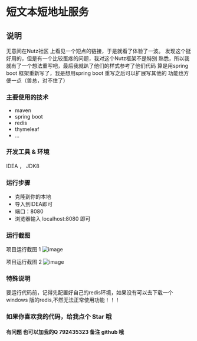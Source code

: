 # 短文本短地址服务

## 说明
无意间在Nutz社区 上看见一个短点的链接，于是就看了体验了一波。
发现这个挺好用的，但是有一个比较蛋疼的问题，我对这个Nutz框架不是特别
熟悉，所以我就有了一个想法重写吧，最后我就趴了他们的样式参考了他们代码
算是用spring boot 框架重新写了，我是想用spring boot 重写之后可以扩展写其他的
功能也方便一点（兽总，对不住了）

### 主要使用的技术
- maven
- spring boot
- redis 
- thymeleaf
- ...

### 开发工具 & 环境
 IDEA ， JDK8
 
### 运行步骤
- 克隆到你的本地
- 导入到IDEA即可
- 端口：8080
- 浏览器输入 localhost:8080 即可

### 运行截图
项目运行截图 1
![image](https://github.com/lvoyee/ftshorter/blob/master/1.png)

项目运行截图 2
![image](https://github.com/lvoyee/ftshorter/blob/master/22.png)

### 特殊说明
要运行代码前，记得先配置好自己的redis环境，如果没有可以去下载一个windows 版的redis,不然无法正常使用功能！！！ 

### 如果你喜欢我的代码，给我点个 Star 哦
#### 有问题 也可以加我的Q 792435323 备注 github 哦


 